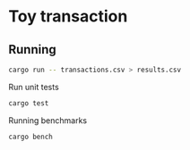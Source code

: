 # Toy transaction

## Running

```bash
cargo run -- transactions.csv > results.csv
```

Run unit tests
```bash
cargo test
```

Running benchmarks
```bash
cargo bench
```
